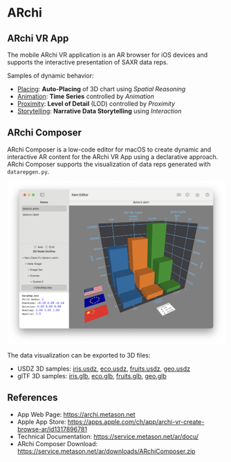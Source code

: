 # ARchi

## ARchi VR App

The mobile ARchi VR application is an AR browser for iOS devices and supports the interactive presentation of SAXR data reps. 

Samples of dynamic behavior:

* [Placing](Placing): __Auto-Placing__ of 3D chart using _Spatial Reasoning_
* [Animation](Animation): __Time Series__ controlled by _Animation_
* [Proximity](Proximity): __Level of Detail__ (LOD) controlled by _Proximity_
* [Storytelling](Storytelling): __Narrative Data Storytelling__ using _Interaction_

## ARchi Composer

ARchi Composer is a low-code editor for macOS to create dynamic and interactive AR content for the ARchi VR App using a declarative approach. 
ARchi Composer supports the visualization of data reps generated with `datarepgen.py`.

![composer](../docu/images/editor.png)

The data visualization can be exported to 3D files:
  - USDZ 3D samples: [iris.usdz](../samples/iris/result3D/iris.usdz), [eco.usdz](../samples/eco/result3D/eco.usdz), [fruits.usdz](../samples/fruits/result3D/fruits.usdz), [geo.usdz](../samples/geo/result3D/health.usdz)
  - glTF 3D samples: [iris.glb](../samples/iris/result3D/iris.glb), [eco.glb](../samples/eco/result3D/eco.glb), [fruits.glb](../samples/fruits/result3D/fruits.glb), [geo.glb](../samples/geo/result3D/health.glb)

## References

- App Web Page: https://archi.metason.net
- Apple App Store: https://apps.apple.com/ch/app/archi-vr-create-browse-ar/id1317896781
- Technical Documentation: https://service.metason.net/ar/docu/ 
- ARchi Composer Download: https://service.metason.net/ar/downloads/ARchiComposer.zip